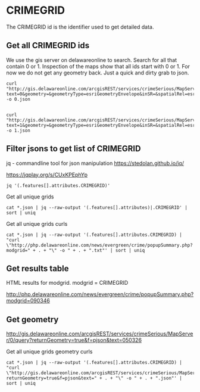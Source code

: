 # CRIMEGRID

The CRIMEGRID id is the identifier used to get detailed data.


## Get all CRIMEGRID ids

We use the gis server on delawareonline to search.  Search for all that contain 0 or 1.  Inspection of the maps show that all ids start with 0 or 1.  For now we do not get any geometry back.  Just a quick and dirty grab to json.

    curl "http://gis.delawareonline.com/arcgisREST/services/crimeSerious/MapServer/0/query?text=0&geometry=&geometryType=esriGeometryEnvelope&inSR=&spatialRel=esriSpatialRelIntersects&where=&returnGeometry=false&outSR=&outFields=&f=pjson" -o 0.json


    curl "http://gis.delawareonline.com/arcgisREST/services/crimeSerious/MapServer/0/query?text=1&geometry=&geometryType=esriGeometryEnvelope&inSR=&spatialRel=esriSpatialRelIntersects&where=&returnGeometry=false&outSR=&outFields=&f=pjson" -o 1.json


## Filter jsons to get list of CRIMEGRID

jq - commandline tool for json manipulation
https://stedolan.github.io/jq/

https://jqplay.org/s/CUxKPEphYp

    jq '(.features[].attributes.CRIMEGRID)'

Get all unique grids

    cat *.json | jq --raw-output '(.features[].attributes)|.CRIMEGRID' | sort | uniq

Get all unique grids curls

    cat *.json | jq --raw-output '(.features[].attributes.CRIMEGRID) | "curl \"http://php.delawareonline.com/news/evergreen/crime/popupSummary.php?modgrid=" + . + "\" -o " + . + ".txt"' | sort | uniq

## Get results table

HTML results for modgrid.  modgrid = CRIMEGRID

http://php.delawareonline.com/news/evergreen/crime/popupSummary.php?modgrid=090346

## Get geometry

http://gis.delawareonline.com/arcgisREST/services/crimeSerious/MapServer/0/query?returnGeometry=true&f=pjson&text=050326

Get all unique grids geometry curls

    cat *.json | jq --raw-output '(.features[].attributes.CRIMEGRID) | "curl \"http://gis.delawareonline.com/arcgisREST/services/crimeSerious/MapServer/0/query?returnGeometry=true&f=pjson&text=" + . + "\" -o " + . + ".json"' | sort | uniq
